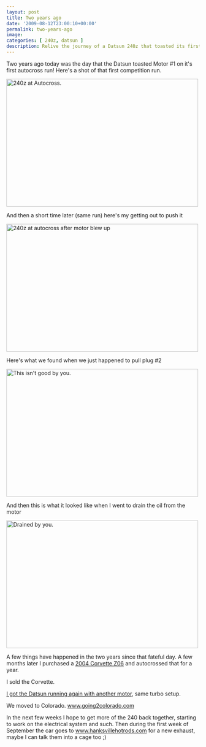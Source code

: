 ```yaml
---
layout: post
title: Two years ago
date: '2009-08-12T23:00:10+00:00'
permalink: two-years-ago
image: 
categories: [ 240z, datsun ]
description: Relive the journey of a Datsun 240z that toasted its first motor in autocross, its revival, and the ongoing journey in car restoration.
---
```


Two years ago today was the day that the Datsun toasted Motor #1 on it's first autocross run! Here's a shot of that first competition run.

<img title="" alt="240z at Autocross." src="https://farm2.static.flickr.com/1046/1099890831_dece40264a.jpg" width="500" height="333" />

And then a short time later (same run) here's my getting out to push it

<img title="" alt="240z at autocross after motor blew up" src="https://farm2.static.flickr.com/1095/1100954876_fabcf871a6.jpg" width="500" height="333" />

Here's what we found when we just happened to pull plug #2

<img title="" alt="This isn&#39;t good by you." src="https://farm2.static.flickr.com/1408/1099448933_14d8ebae20.jpg" width="500" height="333" />

And then this is what it looked like when I went to drain the oil from the motor

<img title="" alt="Drained by you." src="https://farm2.static.flickr.com/1107/1121489208_b95723354c.jpg" width="500" height="333" />


A few things have happened in the two years since that fateful day. A few months later I purchased a <a href="https://www.corvettez06.org" >2004 Corvette Z06</a> and autocrossed that for a year.

I sold the Corvette.

[I got the Datsun running again with another motor](/packing-the-garage-driving-the-car), same turbo setup. 

We moved to Colorado. <a href="https://www.going2colorado.com">www.going2colorado.com</a>

In the next few weeks I hope to get more of the 240 back together, starting to work on the electrical system and such. Then during the first week of September the car goes to www.hanksvillehotrods.com for a new exhaust, maybe I can talk them into a cage too ;)



